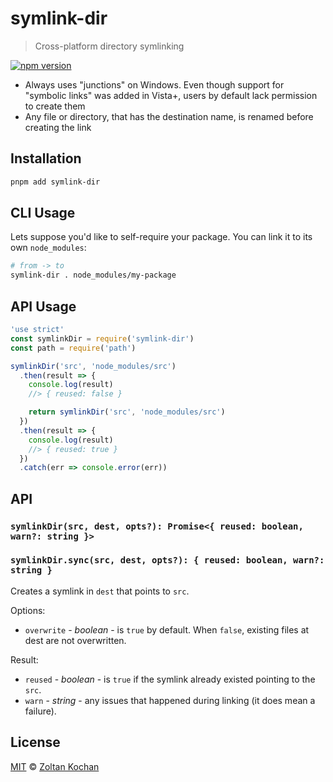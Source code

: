 # symlink-dir

> Cross-platform directory symlinking

<!--@shields('npm')-->
[![npm version](https://img.shields.io/npm/v/symlink-dir.svg)](https://www.npmjs.com/package/symlink-dir)
<!--/@-->

* Always uses "junctions" on Windows. Even though support for "symbolic links" was added in Vista+, users by default lack permission to create them
* Any file or directory, that has the destination name, is renamed before creating the link

## Installation

```sh
pnpm add symlink-dir
```

## CLI Usage

Lets suppose you'd like to self-require your package. You can link it to its own `node_modules`:

```sh
# from -> to
symlink-dir . node_modules/my-package
```

## API Usage

<!--@example('./example.js')-->
```js
'use strict'
const symlinkDir = require('symlink-dir')
const path = require('path')

symlinkDir('src', 'node_modules/src')
  .then(result => {
    console.log(result)
    //> { reused: false }

    return symlinkDir('src', 'node_modules/src')
  })
  .then(result => {
    console.log(result)
    //> { reused: true }
  })
  .catch(err => console.error(err))
```
<!--/@-->

## API

### `symlinkDir(src, dest, opts?): Promise<{ reused: boolean, warn?: string }>`
### `symlinkDir.sync(src, dest, opts?): { reused: boolean, warn?: string }`

Creates a symlink in `dest` that points to `src`.

Options:

* `overwrite` - *boolean* - is `true` by default. When `false`, existing files at dest are not overwritten.

Result:

* `reused` - *boolean* - is `true` if the symlink already existed pointing to the `src`.
* `warn` - *string* - any issues that happened during linking (it does mean a failure).

## License

[MIT](./LICENSE) © [Zoltan Kochan](https://www.kochan.io)
